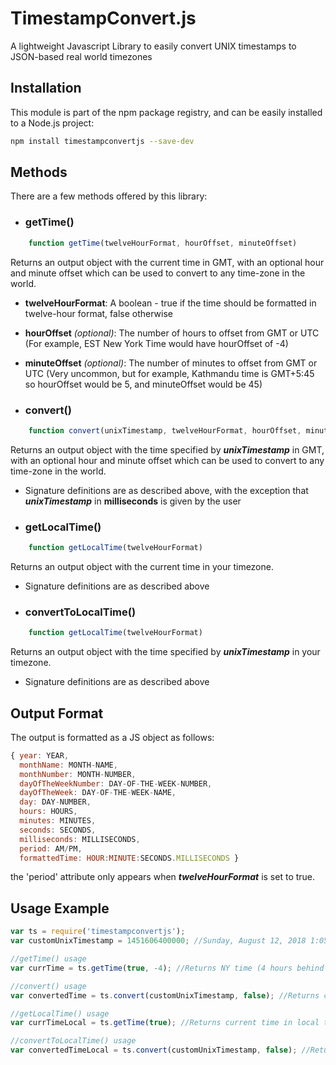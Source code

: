 # TimestampConvert.js
A lightweight Javascript Library to easily convert UNIX timestamps to JSON-based real world timezones

## Installation
This module is part of the npm package registry, and can be easily installed to a Node.js project:

```sh
npm install timestampconvertjs --save-dev
```

## Methods
There are a few methods offered by this library:

* ### getTime()
```js
    function getTime(twelveHourFormat, hourOffset, minuteOffset)
```
Returns an output object with the current time in GMT, with an optional hour and minute offset which can be used to convert to any time-zone in the world.
  * **twelveHourFormat**: A boolean - true if the time should be formatted in twelve-hour format, false otherwise
  * **hourOffset** *(optional)*: The number of hours to offset from GMT or UTC (For example, EST New York Time would have hourOffset of -4)
  * **minuteOffset** *(optional)*: The number of minutes to offset from GMT or UTC (Very uncommon, but for example, Kathmandu time is GMT+5:45 so hourOffset would be 5, and minuteOffset would be 45)

* ### convert()
```js
    function convert(unixTimestamp, twelveHourFormat, hourOffset, minuteOffset)
```
Returns an output object with the time specified by ***unixTimestamp*** in GMT, with an optional hour and minute offset which can be used to convert to any time-zone in the world.
  * Signature definitions are as described above, with the exception that ***unixTimestamp*** in **milliseconds** is given by the user

* ### getLocalTime()
```js
    function getLocalTime(twelveHourFormat)
```
Returns an output object with the current time in your timezone.
   * Signature definitions are as described above
   
* ### convertToLocalTime()
```js
    function getLocalTime(twelveHourFormat)
```
Returns an output object with the time specified by ***unixTimestamp*** in your timezone.
   * Signature definitions are as described above

## Output Format
The output is formatted as a JS object as follows:
```js
{ year: YEAR,
  monthName: MONTH-NAME,
  monthNumber: MONTH-NUMBER,
  dayOfTheWeekNumber: DAY-OF-THE-WEEK-NUMBER,
  dayOfTheWeek: DAY-OF-THE-WEEK-NAME,
  day: DAY-NUMBER,
  hours: HOURS,
  minutes: MINUTES,
  seconds: SECONDS,
  milliseconds: MILLISECONDS,
  period: AM/PM,
  formattedTime: HOUR:MINUTE:SECONDS.MILLISECONDS }
```
the 'period' attribute only appears when ***twelveHourFormat*** is set to true.
## Usage Example
```js
var ts = require('timestampconvertjs');
var customUnixTimestamp = 1451606400000; //Sunday, August 12, 2018 1:05:31 AM

//getTime() usage
var currTime = ts.getTime(true, -4); //Returns NY time (4 hours behind GMT) in 12-hr format

//convert() usage
var convertedTime = ts.convert(customUnixTimestamp, false); //Returns converted GMT time in 24-hr format

//getLocalTime() usage
var currTimeLocal = ts.getTime(true); //Returns current time in local timezone in 12-hr format

//convertToLocalTime() usage
var convertedTimeLocal = ts.convert(customUnixTimestamp, false); //Returns converted time in local timezone in 24-hr format

```
